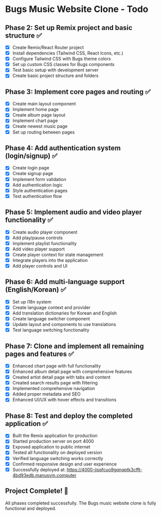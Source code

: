 # Bugs Music Website Clone - Todo

## Phase 2: Set up Remix project and basic structure ✅
- [x] Create Remix/React Router project
- [x] Install dependencies (Tailwind CSS, React Icons, etc.)
- [x] Configure Tailwind CSS with Bugs theme colors
- [x] Set up custom CSS classes for Bugs components
- [x] Test basic setup with development server
- [x] Create basic project structure and folders

## Phase 3: Implement core pages and routing ✅
- [x] Create main layout component
- [x] Implement home page
- [x] Create album page layout
- [x] Implement chart page
- [x] Create newest music page
- [x] Set up routing between pages

## Phase 4: Add authentication system (login/signup) ✅
- [x] Create login page
- [x] Create signup page
- [x] Implement form validation
- [x] Add authentication logic
- [x] Style authentication pages
- [x] Test authentication flow

## Phase 5: Implement audio and video player functionality ✅
- [x] Create audio player component
- [x] Add play/pause controls
- [x] Implement playlist functionality
- [x] Add video player support
- [x] Create player context for state management
- [x] Integrate players into the application
- [x] Add player controls and UI

## Phase 6: Add multi-language support (English/Korean) ✅
- [x] Set up i18n system
- [x] Create language context and provider
- [x] Add translation dictionaries for Korean and English
- [x] Create language switcher component
- [x] Update layout and components to use translations
- [x] Test language switching functionality

## Phase 7: Clone and implement all remaining pages and features ✅
- [x] Enhanced chart page with full functionality
- [x] Enhanced album detail page with comprehensive features
- [x] Created artist detail page with tabs and content
- [x] Created search results page with filtering
- [x] Implemented comprehensive navigation
- [x] Added proper metadata and SEO
- [x] Enhanced UI/UX with hover effects and transitions

## Phase 8: Test and deploy the completed application ✅
- [x] Built the Remix application for production
- [x] Started production server on port 4000
- [x] Exposed application to public internet
- [x] Tested all functionality on deployed version
- [x] Verified language switching works correctly
- [x] Confirmed responsive design and user experience
- [x] Successfully deployed at: https://4000-ijsqfcuo9gqnqptk3cfft-4bd93edb.manusvm.computer

## Project Complete! 🎉
All phases completed successfully. The Bugs music website clone is fully functional and deployed.

